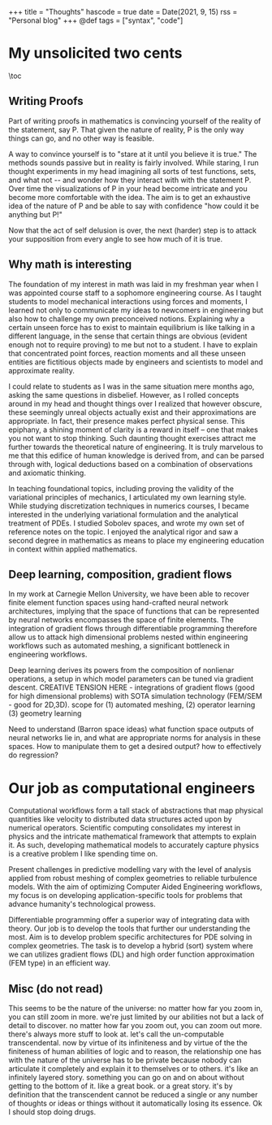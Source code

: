 
+++
title = "Thoughts"
hascode = true
date = Date(2021, 9, 15)
rss = "Personal blog"
+++
@def tags = ["syntax", "code"]

# My unsolicited two cents

\toc

## Writing Proofs
Part of writing proofs in mathematics is convincing yourself of the reality of the statement, say P. That given the nature of reality, P is the only way things can go, and no other way is feasible.

A way to convince yourself is to "stare at it until you believe it is true." The methods sounds passive but in reality is fairly involved. While staring, I run thought experiments in my head imagining all sorts of test functions, sets, and what not -- and wonder how they interact with with the statement P. Over time the visualizations of P in your head become intricate and you become more comfortable with the idea. The aim is to get an exhaustive idea of the nature of P and be able to say with confidence "how could it be anything but P!"

Now that the act of self delusion is over, the next (harder) step is to attack your supposition from every angle to see how much of it is true.

## Why math is interesting
The foundation of my interest in math was laid in my freshman year when I was appointed course staff to a sophomore engineering course. As I taught students to model mechanical interactions using forces and moments, I learned not only to communicate my ideas to newcomers in engineering but also how to challenge my own preconceived notions. Explaining why a certain unseen force has to exist to maintain equilibrium is like talking in a different language, in the sense that certain things are obvious (evident enough not to require proving) to me but not to a student. I have to explain that concentrated point forces, reaction moments and all these unseen entities are fictitious objects made by engineers and scientists to model and approximate reality.

I could relate to students as I was in the same situation mere months ago, asking the same questions in disbelief. However, as I rolled concepts around in my head and thought things over I realized that however obscure, these seemingly unreal objects actually exist and their approximations are appropriate. In fact, their presence makes perfect physical sense. This epiphany, a shining moment of clarity is a reward in itself – one that makes you not want to stop thinking. Such daunting thought exercises attract me further towards the theoretical nature of engineering. It is truly marvelous to me that this edifice of human knowledge is derived from, and can be parsed through with, logical deductions based on a combination of observations and axiomatic thinking.

In teaching foundational topics, including proving the validity of the variational principles of mechanics, I articulated my own learning style. While studying discretization techniques in numerics courses, I became interested in the underlying variational formulation and the analytical treatment of PDEs. I studied Sobolev spaces, and wrote my own set of reference notes on the topic. I enjoyed the analytical rigor and saw a second degree in mathematics as means to place my engineering education in context within applied mathematics.

## Deep learning, composition, gradient flows
In my work at Carnegie Mellon University, we have been able to recover finite element function spaces using hand-crafted neural network architectures, implying that the space of functions that can be represented by neural networks encompasses the space of finite elements. The integration of gradient flows through differentiable programming therefore allow us to attack high dimensional problems nested within engineering workflows such as automated meshing, a significant bottleneck in engineering workflows.

Deep learning derives its powers from the composition of nonlienar operations, a setup in which model parameters can be tuned via gradient descent. CREATIVE TENSION HERE - integrations of gradient flows (good for high dimensional problems) with SOTA simulation technology (FEM/SEM - good for 2D,3D). scope for (1) automated meshing, (2) operator learning (3) geometry learning

Need to understand (Barron space ideas) what function space outputs of neural networks lie in, and what are appropriate norms for analysis in these spaces. How to manipulate them to get a desired output? how to effectively do regression?

# Our job as computational engineers

Computational workflows form a tall stack of abstractions that map physical quantities like velocity to distributed data structures acted upon by numerical operators. Scientific computing consolidates my interest in physics and the intricate mathematical framework that attempts to explain it. As such, developing mathematical models to accurately capture physics is a creative problem I like spending time on.

Present challenges in predictive modelling vary with the level of analysis applied from robust meshing of complex geometries to reliable turbulence models. With the aim of optimizing Computer Aided Engineering workflows, my focus is on developing application-specific tools for problems that advance humanity's technological prowess.

Differentiable programming offer a superior way of integrating data with theory. Our job is to develop the tools that further our understanding the most. Aim is to develop problem specific architectures for PDE solving in complex geometries. The task is to develop a hybrid (sort) system where we can utilizes gradient flows (DL) and high order function approximation (FEM type) in an efficient way.

## Misc (do not read)
This seems to be the nature of the universe: no matter how far you zoom in, you can still zoom in more. we're just limited by our abilities not but a lack of detail to discover. no matter how far you zoom out, you can zoom out more. there's always more stuff to look at. let's call the un-computable transcendental. now by virtue of its infiniteness and by virtue of the the finiteness of human abilities of logic and to reason, the relationship one has with the nature of the universe has to be private because nobody can articulate it completely and explain it to themselves or to others. it's like an infinitely layered story. something you can go on and on about without getting to the bottom of it. like a great book. or a great story. it's by definition that the transcendent cannot be reduced a single or any number of thoughts or ideas or things without it automatically losing its essence. Ok I should stop doing drugs.
